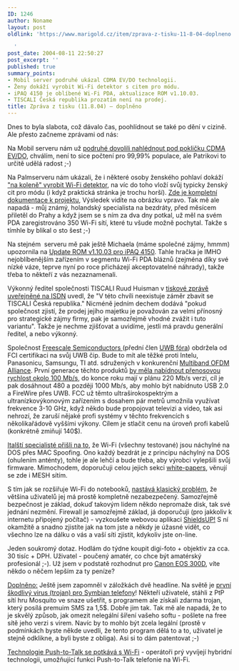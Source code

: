```yaml
---
ID: 1246
author: Noname
layout: post
oldlink: 'https://www.marigold.cz/item/zprava-z-tisku-11-8-04-doplneno

  '
post_date: 2004-08-11 22:50:27
post_excerpt: ''
published: true
summary_points:
- Mobil server podruhé ukázal CDMA EV/DO technologii.
- Ženy dokáží vyrobit Wi-Fi detektor s citem pro módu.
- iPAQ 4150 je oblíbené Wi-Fi PDA, aktualizace ROM v1.10.03.
- TISCALI Česká republika prozatím není na prodej.
title: Zpráva z tisku (11.8.04) – doplněno
---
```


<p>
Dnes to byla slabota, což dávalo čas, poohlídnout se také po dění v cizině. Ale přesto začneme zprávami od nás:</p>
<p>
Na Mobil serveru nám už <a href="http://mobil.idnes.cz/mobilni_komunikace/mobilni_technologie/cdma040810.html">podruhé dovolili nahlédnout pod pokličku CDMA EV/DO</a>, chválím, není to sice počtení pro 99,99% populace, ale Patrikovi to určitě udělá radost ;-)</p>
<p>
Na Palmserveru nám ukázali, že i některé osoby ženského pohlaví dokáží <a href="http://www.palmserver.cz/clanek.php3?show=2001">"na koleně" vyrobit Wi-Fi detektor</a>, na víc do toho vloží svůj typicky ženský cit pro módu (i když praktická stránka je trochu horší). <a href="http://a.parsons.edu/~klee/thesis/">Zde je kompletní dokumentace k projektu</a>, Výsledek vidíte na obrázku vpravo. Tak mě ale napadá - můj známý, holandský specialista na bezdráty, před měsícem přiletěl do Prahy a když jsem se s ním za dva dny potkal, už měl na svém PDA zaregistrováno 350 Wi-Fi sítí, které tu všude možně pochytal. Takže s tímhle by blikal o sto šest ;-)</p>
<p>
Na stejném  serveru mě pak ještě Michaela (máme společné zájmy, hmmm) upozornila na <a href="http://www.palmserver.cz/clanek.php3?show=1996">Update ROM v1.10.03 pro iPAQ 4150</a>. Tahle hračka je IMHO nejoblíbenějším zařízením v segmentu Wi-Fi PDA bláznů (zejména díky své nízké váze, teprve nyní po roce přicházejí akceptovatelné náhrady), takže třeba to někteří z vás nezaznamenali.</p>
<p>
Výkonný ředitel společnosti TISCALI Ruud Huisman v <a href="http://www.isdn.cz/clanek.php?cid=5930">tiskové zprávě uveřejněné na ISDN</a> uvedl, že "V této chvíli neexistuje záměr zbavit se TISCALI Česká republika." Nicméně jedním dechem dodává "pokud společnost zjistí, že prodej jejího majetku je považován za velmi přínosný pro strategické zájmy firmy, pak je samozřejmě vhodné zvážit i tuto variantu". Takže je nechme zjišťovat a uvidíme, jestli má pravdu generální ředitel, a nebo výkonný.</p>
<p>
Společnost <a href="http://www.freescale.com/">Freescale Semiconductors </a>(přední člen <a href="http://www.uwbforum.org/membership/membership.asp">UWB fóra</a>) obdržela od FCI certifikaci na svůj UWB čip. Bude to mít ale těžké proti Intelu, Panasonicu, Samsungu, TI atd. sdružených v konkurenční <a href="http://www.multibandofdm.org/">Multiband OFDM Alliance</a>. První generace těchto produktů <a href="http://www.eweek.com/article2/0,1759,1634014,00.asp">by měla nabídnout přenosovou rychlost okolo 100 Mb/s</a>, do konce roku mají v plánu 220 Mb/s verzi, cíl je pak dosáhnout 480 a později 1000 Mb/s, aby mohlo být nabídnuto USB 2.0 a FireWire přes UWB. FCC už těmto ultraširokospektrým a ultranízkovýkonovým zařízením s dosahem pár metrů umožnila využívat frekvence 3-10 GHz, když někdo bude propojovat televizi a video, tak asi nehrozí, že zaruší nějaké profi systémy v těchto frekvencích s několikařádově vyššími výkony. Cílem je stlačit cenu na úroveň profi kabelů  (konkrétně zmiňují 140$).</p>
<p>
<a href="http://www.wi-fitechnology.com/Wi-Fi_Reports_and_Papers/DoS-attacks/DoS_attacks_intro.html">Italští specialisté přišli na to</a>, že Wi-Fi (všechny testované) jsou náchylné na DOS přes MAC Spoofing. Ono každý bezdrát je z principu náchylný na DOS (ohulením anténty), tohle je ale lehčí a bude třeba, aby výrobci vylepšili svůj firmware. Mimochodem, doporučuji celou jejich sekci <a href="http://www.wi-fitechnology.com/Wi-Fi_Reports_and_Papers/">white-papers</a>, věnují se zde i MESH sítím.</p>
<p>
S tím jak se rozšiřuje Wi-Fi do notebooků, <a href="http://www.news8austin.com/content/headlines/?ArID=116177&amp;SecID=2">nastává klasický problém</a>, že většina uživatelů jej má prostě kompletně nezabezpečený. Samozřejmě bezpečnost je základ, dokuď takovým lidem někdo nepromaže disk, tak své jednání nezmění. Firewall je samozřejmě základ, já doporučuji (pro jakkoliv k internetu připojený počítač) - vyzkoušete webovou aplikaci <a href="http://www.grc.com/default.htm">ShieldsUP!</a> S ní okamžitě a snadno zjistíte jak na tom jste a někdy je úžasné vidět, co všechno lze na dálku o vás a vaší síti zjistit, kdykoliv jste on-line.</p>
<p>
Jeden soukromý dotaz. Hodlám do týdne koupit digi-foto + objektiv za cca. 30 tisíc + DPH. Uživatel - poučený amatér, co chce být amatérský profesionál ;-). Už jsem v podstatě rozhodnut pro <a href="http://www.alzasoft.cz/DetailPage.asp?DPG=43709">Canon EOS 300D</a>, víte někdo o něčem lepším za ty peníze?</p>
<p>
<u>Doplněno:</u> Ještě jsem zapomněl v záložkách dvě headline. Na světě je <a href="http://www.newscientist.com/news/news.jsp?id=ns99996273&amp;lpos=home1">první škodlivý virus (trojan) pro Symbian telefony</a>! Někteří uživatelé, stáhli z PtP sítí hru Mosquito ve snaze ušetřit, s programem ale získali zdarma trojan, který posílá premuim SMS za 1,5$. Dobře jim tak. Tak mě ale napadá, že to je skvělý způsob, jak omezit nelegální šíření vašeho softu - pošlete na free sítě jeho verzi s virem. Navíc by to mohlo být zcela legální (prostě v podmínkách byste někde uvedli, že tento program dělá to a to, uživatel je stejně odklikne, a byli byste z obliga). Asi si to dám patentovat ;-)</p>
<p>
<a href="http://zdnet.com.com/2100-1105-5305894.html">Technologie Push-to-Talk se potkává s Wi-Fi</a> - operátoři prý vyvíjejí hybridní technologii, umožňující funkci Push-to-Talk telefonie na Wi-Fi.</p>